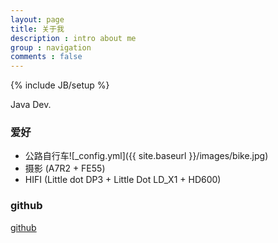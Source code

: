 ```yaml
---
layout: page
title: 关于我
description : intro about me
group : navigation
comments : false
---
```


{% include JB/setup %}

Java Dev.

### 爱好

+ 公路自行车![_config.yml]({{ site.baseurl }}/images/bike.jpg)
+ 摄影 (A7R2 + FE55)
+ HIFI (Little dot DP3 + Little Dot LD_X1 + HD600)

### github

[github](http://github.com/cyberdak)

